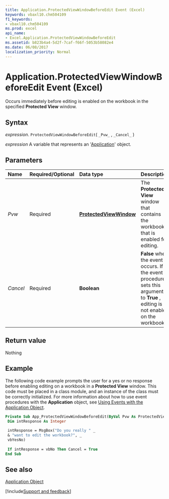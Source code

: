 ```yaml
---
title: Application.ProtectedViewWindowBeforeEdit Event (Excel)
keywords: vbaxl10.chm504109
f1_keywords:
- vbaxl10.chm504109
ms.prod: excel
api_name:
- Excel.Application.ProtectedViewWindowBeforeEdit
ms.assetid: b823b4a4-5d2f-7caf-f66f-5053b58082e4
ms.date: 06/08/2017
localization_priority: Normal
---
```



# Application.ProtectedViewWindowBeforeEdit Event (Excel)

Occurs immediately before editing is enabled on the workbook in the specified  **Protected View** window.


## Syntax

_expression_. `ProtectedViewWindowBeforeEdit`( `_Pvw_` , `_Cancel_` )

_expression_ A variable that represents an '[Application](Excel.Application(object).md)' object.


## Parameters



|Name|Required/Optional|Data type|Description|
|:-----|:-----|:-----|:-----|
| _Pvw_|Required| **[ProtectedViewWindow](Excel.ProtectedViewWindow.md)**|The  **Protected View** window that contains the workbook that is enabled for editing.|
| _Cancel_|Required| **Boolean**| **False** when the event occurs. If the event procedure sets this argument to **True** , editing is not enabled on the workbook.|

## Return value

Nothing


## Example

The following code example prompts the user for a yes or no response before enabling editing on a workbook in a  **Protected View** window. This code must be placed in a class module, and an instance of the class must be correctly initialized. For more information about how to use event procedures with the **Application** object, see [Using Events with the Application Object](../excel/Concepts/Events-WorksheetFunctions-Shapes/using-events-with-the-application-object.md).


```vb
Private Sub App_ProtectedViewWindowBeforeEdit(ByVal Pvw As ProtectedViewWindow, Cancel As Boolean) 
 Dim intResponse As Integer 
 
 intResponse = MsgBox("Do you really " _ 
 & "want to edit the workbook?", _ 
 vbYesNo) 
 
 If intResponse = vbNo Then Cancel = True 
End Sub
```


## See also


[Application Object](Excel.Application(object).md)

[!include[Support and feedback](~/includes/feedback-boilerplate.md)]